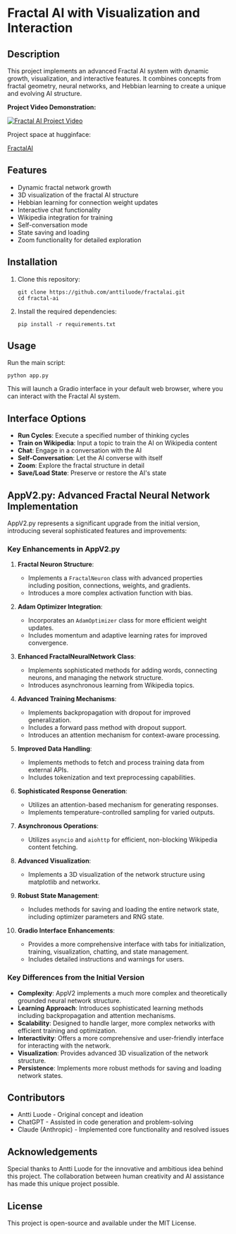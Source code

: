 # Fractal AI with Visualization and Interaction

## Description
This project implements an advanced Fractal AI system with dynamic growth, visualization, and interactive features. It combines concepts from fractal geometry, neural networks, and Hebbian learning to create a unique and evolving AI structure.

**Project Video Demonstration:**

[![Fractal AI Project Video](https://img.youtube.com/vi/M1mV1a5Te44/0.jpg)](https://www.youtube.com/watch?v=M1mV1a5Te44)

Project space at hugginface: 

[FractalAI](https://huggingface.co/spaces/Aluode/FractalAI)


## Features
- Dynamic fractal network growth
- 3D visualization of the fractal AI structure
- Hebbian learning for connection weight updates
- Interactive chat functionality
- Wikipedia integration for training
- Self-conversation mode
- State saving and loading
- Zoom functionality for detailed exploration

## Installation

1. Clone this repository:
   ```
   git clone https://github.com/anttiluode/fractalai.git
   cd fractal-ai
   ```

2. Install the required dependencies:
   ```
   pip install -r requirements.txt
   ```

## Usage

Run the main script:
```
python app.py
```

This will launch a Gradio interface in your default web browser, where you can interact with the Fractal AI system.

## Interface Options

- **Run Cycles**: Execute a specified number of thinking cycles
- **Train on Wikipedia**: Input a topic to train the AI on Wikipedia content
- **Chat**: Engage in a conversation with the AI
- **Self-Conversation**: Let the AI converse with itself
- **Zoom**: Explore the fractal structure in detail
- **Save/Load State**: Preserve or restore the AI's state

## AppV2.py: Advanced Fractal Neural Network Implementation

AppV2.py represents a significant upgrade from the initial version, introducing several sophisticated features and improvements:

### Key Enhancements in AppV2.py

1. **Fractal Neuron Structure**:
   - Implements a `FractalNeuron` class with advanced properties including position, connections, weights, and gradients.
   - Introduces a more complex activation function with bias.

2. **Adam Optimizer Integration**:
   - Incorporates an `AdamOptimizer` class for more efficient weight updates.
   - Includes momentum and adaptive learning rates for improved convergence.

3. **Enhanced FractalNeuralNetwork Class**:
   - Implements sophisticated methods for adding words, connecting neurons, and managing the network structure.
   - Introduces asynchronous learning from Wikipedia topics.

4. **Advanced Training Mechanisms**:
   - Implements backpropagation with dropout for improved generalization.
   - Includes a forward pass method with dropout support.
   - Introduces an attention mechanism for context-aware processing.

5. **Improved Data Handling**:
   - Implements methods to fetch and process training data from external APIs.
   - Includes tokenization and text preprocessing capabilities.

6. **Sophisticated Response Generation**:
   - Utilizes an attention-based mechanism for generating responses.
   - Implements temperature-controlled sampling for varied outputs.

7. **Asynchronous Operations**:
   - Utilizes `asyncio` and `aiohttp` for efficient, non-blocking Wikipedia content fetching.

8. **Advanced Visualization**:
   - Implements a 3D visualization of the network structure using matplotlib and networkx.

9. **Robust State Management**:
   - Includes methods for saving and loading the entire network state, including optimizer parameters and RNG state.

10. **Gradio Interface Enhancements**:
    - Provides a more comprehensive interface with tabs for initialization, training, visualization, chatting, and state management.
    - Includes detailed instructions and warnings for users.

### Key Differences from the Initial Version

- **Complexity**: AppV2 implements a much more complex and theoretically grounded neural network structure.
- **Learning Approach**: Introduces sophisticated learning methods including backpropagation and attention mechanisms.
- **Scalability**: Designed to handle larger, more complex networks with efficient training and optimization.
- **Interactivity**: Offers a more comprehensive and user-friendly interface for interacting with the network.
- **Visualization**: Provides advanced 3D visualization of the network structure.
- **Persistence**: Implements more robust methods for saving and loading network states.

## Contributors
- Antti Luode - Original concept and ideation
- ChatGPT - Assisted in code generation and problem-solving
- Claude (Anthropic) - Implemented core functionality and resolved issues

## Acknowledgements
Special thanks to Antti Luode for the innovative and ambitious idea behind this project. The collaboration between human creativity and AI assistance has made this unique project possible.

## License
This project is open-source and available under the MIT License.

